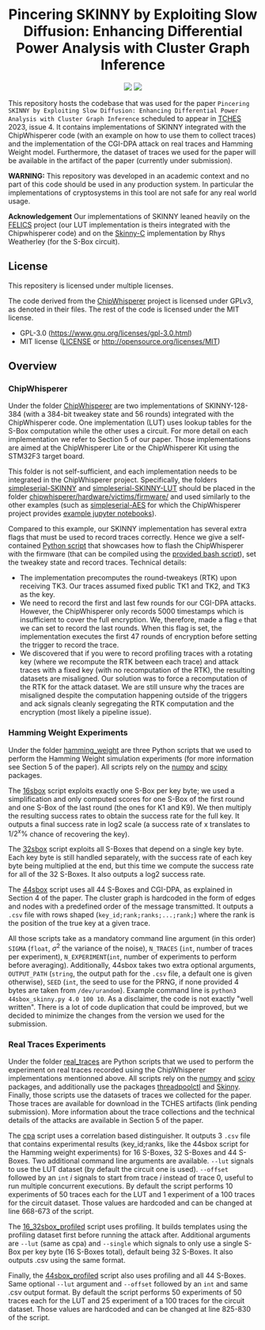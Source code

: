 <h1 align="center">Pincering SKINNY by Exploiting Slow Diffusion: Enhancing Differential Power Analysis with Cluster Graph Inference</h1>

<p align="center">
    <a href="https://github.com/Simula-UiB/CGI-DPA/blob/master/AUTHORS"><img src="https://img.shields.io/badge/authors-SimulaUIB-orange.svg"></a>
    <a href="https://github.com/Simula-UiB/CGI-DPA/blob/master/LICENSE"><img src="https://img.shields.io/badge/license-MIT-blue.svg"></a>
</p>

This repository hosts the codebase that was used for the paper `Pincering SKINNY by Exploiting Slow Diffusion: Enhancing Differential Power Analysis with Cluster Graph Inference` scheduled to appear in [TCHES](https://tches.iacr.org/) 2023,
issue 4. It contains implementations of SKINNY integrated with the ChipWhisperer code (with an example on how to use
them to collect traces) and the implementation of the CGI-DPA attack on real traces and Hamming Weight model. Furthermore,
the dataset of traces we used for the paper will be available in the artifact of the paper (currently under submission).

**WARNING:** This repository was developed in an academic context and no part of this code should be used in any production system. In particular the implementations of cryptosystems in this tool are not safe for any real world usage.

**Acknowledgement** Our implementations of SKINNY leaned heavily on the [FELICS](https://csrc.nist.gov/csrc/media/events/lightweight-cryptography-workshop-2015/documents/papers/session7-dinu-paper.pdf) project (our LUT implementation is theirs integrated with the Chipwhisperer code) and on the [Skinny-C](https://github.com/rweather/skinny-c) implementation by Rhys Weatherley (for the S-Box circuit).

## License

This repositery is licensed under multiple licenses.

The code derived from the [ChipWhisperer](https://github.com/newaetech/chipwhisperer) project is licensed under GPLv3, as denoted in their files.
The rest of the code is licensed under the MIT license.

* GPL-3.0 (https://www.gnu.org/licenses/gpl-3.0.html)
* MIT license ([LICENSE](LICENSE) or http://opensource.org/licenses/MIT)


## Overview

### ChipWhisperer

Under the folder [ChipWhisperer](ChipWhisperer/) are two implementations of SKINNY-128-384 (with a 384-bit tweakey state and 56 rounds) integrated with the ChipWhisperer code. One implementation (LUT) uses lookup tables for the S-Box computation while the other uses a circuit. For more detail on each implementation we refer to Section 5 of our paper.
Those implementations are aimed at the ChipWhisperer Lite or the ChipWhisperer Kit using the STM32F3 target board.

This folder is not self-sufficient, and each implementation needs to be integrated in the ChipWhisperer project. Specifically, the folders [simpleserial-SKINNY](ChipWhisperer/simpleserial-SKINNY) and [simpleserial-SKINNY-LUT](ChipWhisperer/simpleserial-SKINNY-LUT) should be placed in the folder [chipwhisperer/hardware/victims/firmware/](https://github.com/newaetech/chipwhisperer/tree/develop/hardware/victims/firmware) and used similarly to the other examples (such as [simpleserial-AES](https://github.com/newaetech/chipwhisperer/tree/develop/hardware/victims/firmware/simpleserial-aes) for which the ChipWhisperer project provides [example jupyter notebooks](https://github.com/newaetech/chipwhisperer-jupyter)). 

Compared to this example, our SKINNY implementation has several extra flags that must be used to record traces correctly. Hence we give a self-contained [Python script](ChipWhisperer/record_traces.py) that showcases how to flash the ChipWhisperer with the firmware (that can be compiled using the [provided bash script](ChipWhisperer/compile_firmware.sh)), set the tweakey state and record traces.
Technical details:
 * The implementation precomputes the round-tweakeys (RTK) upon receiving TK3. Our traces assumed fixed public TK1 and TK2, and TK3 as the key.
 * We need to record the first and last few rounds for our CGI-DPA attacks. However, the ChipWhisperer only records 5000 timestamps which is insufficient to cover the full encryption. We, therefore, made a flag `e` that we can set to record the last rounds. When this flag is set, the implementation executes the first 47 rounds of encryption before setting the trigger to record the trace.
 * We discovered that if you were to record profiling traces with a rotating key (where we recompute the RTK between each trace) and attack traces with a fixed key (with no recomputation of the RTK), the resulting datasets are misaligned. Our solution was to force a recomputation of the RTK for the attack dataset. We are still unsure why the traces are misaligned despite the computation happening outside of the triggers and ack signals cleanly segregating the RTK computation and the encryption (most likely a pipeline issue).

### Hamming Weight Experiments

Under the folder [hamming_weight](hamming_weight/) are three Python scripts that we used to perform the Hamming Weight simulation experiments (for more information see Section 5 of the paper). All scripts rely on the [numpy](https://numpy.org/) and [scipy](https://scipy.org/) packages.

The [16sbox](hamming_weight/16sbox_skinny.py) script exploits exactly one S-Box per key byte; we used a simplification and only computed scores for one S-Box of the first round and one S-Box of the last round (the ones for K1 and K9). We then multiply the resulting success rates to obtain the success rate for the full key. It outputs a final success rate in log2 scale (a success rate of x translates to $1/{2}^{x}\%$ chance of recovering the key).

The [32sbox](hamming_weight/32sbox_skinny.py)  script exploits all S-Boxes that depend on a single key byte. Each key byte is still handled separately, with the success rate of each key byte being multiplied at the end, but this time we compute the success rate for all of the 32 S-Boxes. It also outputs a log2 success rate.

The [44sbox](hamming_weight/44sbox_skinny.py)  script uses all 44 S-Boxes and CGI-DPA, as explained in Section 4 of the paper. The cluster graph is hardcoded in the form of edges and nodes with a predefined order of the message transmitted. It outputs a `.csv` file with rows shaped (`key_id;rank;ranks;...;rank;`) where the rank is the position of the true key at a given trace.

All those scripts take as a mandatory command line argument (in this order) `SIGMA` (`float`, $\sigma^2$ the variance of the noise), `N_TRACES` (`int`, number of traces per experiment), `N_EXPERIMENT`(`int`, number of experiments to perform before averaging). Additionally, 44sbox takes two extra optional arguments, `OUTPUT_PATH` (`string`, the output path for the `.csv` file, a default one is given otherwise), `SEED` (`int`, the seed to use for the PRNG, if none provided 4 bytes are taken from `/dev/urandom`). Example command line is `python3 44sbox_skinny.py 4.0 100 10`. As a disclaimer, the code is not exactly "well written". There is a lot of code duplication that could be improved, but we decided to minimize the changes from the version we used for the submission.

### Real Traces Experiments

Under the folder [real_traces](real_traces/) are Python scripts that we used to perform the experiment on real traces recorded using the ChipWhisperer implementations mentionned above. All scripts rely on the [numpy](https://numpy.org/) and [scipy](https://scipy.org/) packages, and additionally use the packages [threadpoolctl](https://github.com/joblib/threadpoolctl) and [Skinny](https://github.com/inmcm/skinny_cipher/tree/master). Finally, those scripts use the datasets of traces we collected for the paper. Those traces are available for download in the TCHES artifacts (link pending submission).
More information about the trace collections and the technical details of the attacks are available in Section 5 of the paper.

The [cpa](real_traces/cpa.py) script uses a correlation based distinguisher. It outputs 3 `.csv` file that contains experimental results (key_id;ranks, like the 44sbox script for the Hamming weight experiments) for 16 S-Boxes, 32 S-Boxes and 44 S-Boxes. Two additional command line arguments are available. `--lut` signals to use the LUT dataset (by default the circuit one is used). `--offset` followed by an `int` $i$ signals to start from trace $i$ instead of trace 0, useful to run multiple concurrent executions. By default the script performs 10 experiments of 50 traces each for the LUT and 1 experiment of a 100 traces for the circuit dataset. Those values are hardcoded and can be changed at line 668-673 of the script.

The [16_32sbox_profiled](real_traces/16_32sbox_profiled.py) script uses profiling. It builds templates using the profiling dataset first before running the attack after. Additional arguments are `--lut` (same as cpa) and `--single` which signals to only use a single S-Box per key byte (16 S-Boxes total), default being 32 S-Boxes. It also outputs .csv using the same format.

Finally, the [44sbox_profiled](real_traces/44sbox_profiled.py) script also uses profiling and all 44 S-Boxes. Same optional `--lut` argument and `--offset` followed by an `int` and same .csv output format. By default the script performs 50 experiments of 50 traces each for the LUT and 25 experiment of a 100 traces for the circuit dataset. Those values are hardcoded and can be changed at line 825-830 of the script.
